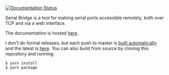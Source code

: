 [![Documentation Status](https://readthedocs.org/projects/serial-bridge/badge/?version=latest)](https://serial-bridge.readthedocs.io/en/latest/?badge=latest)

Serial Bridge is a tool for making serial ports accessible remotely, both over TCP and via a web interface.

The documentation is hosted [here](https://serial-bridge.readthedocs.io/).

I don't do formal releases, but each push to master is [built automatically](https://github.com/mrozekma/serial-bridge/actions) and the latest is [here](https://github.com/mrozekma/serial-bridge/releases/latest). You can also build from source by cloning this repository and running:

```
$ yarn install
$ yarn package
```
